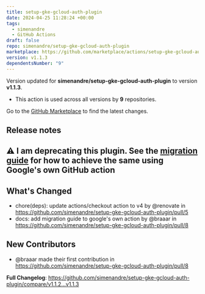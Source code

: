 ```yaml
---
title: setup-gke-gcloud-auth-plugin
date: 2024-04-25 11:28:24 +00:00
tags:
  - simenandre
  - GitHub Actions
draft: false
repo: simenandre/setup-gke-gcloud-auth-plugin
marketplace: https://github.com/marketplace/actions/setup-gke-gcloud-auth-plugin
version: v1.1.3
dependentsNumber: "9"
---
```



Version updated for **simenandre/setup-gke-gcloud-auth-plugin** to version **v1.1.3**.
- This action is used across all versions by **9** repositories.

Go to the [GitHub Marketplace](https://github.com/marketplace/actions/setup-gke-gcloud-auth-plugin) to find the latest changes.

## Release notes

## ⚠️ I am deprecating this plugin. See the [migration guide](#migration-guide-to-google-github-actionsget-gke-credentialsv2) for how to achieve the same using Google's own GitHub action

## What's Changed
* chore(deps): update actions/checkout action to v4 by @renovate in https://github.com/simenandre/setup-gke-gcloud-auth-plugin/pull/5
* docs: add migration guide to google's own action by @braaar in https://github.com/simenandre/setup-gke-gcloud-auth-plugin/pull/8

## New Contributors
* @braaar made their first contribution in https://github.com/simenandre/setup-gke-gcloud-auth-plugin/pull/8

**Full Changelog**: https://github.com/simenandre/setup-gke-gcloud-auth-plugin/compare/v1.1.2...v1.1.3
